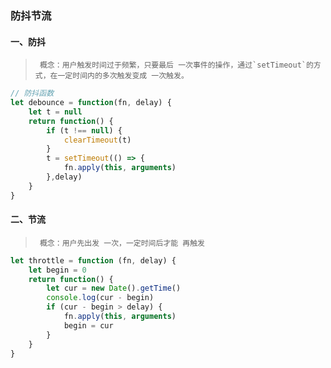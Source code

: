 ### 防抖节流

#### 一、防抖                                                                                                                                                                                                                                                                      

>      概念：用户触发时间过于频繁，只要最后 一次事件的操作，通过`setTimeout`的方式，在一定时间内的多次触发变成 一次触发。

```javascript
// 防抖函数
let debounce = function(fn, delay) {
    let t = null
    return function() {
        if (t !== null) {
            clearTimeout(t)
        }
        t = setTimeout(() => {
            fn.apply(this, arguments)
        },delay)
    }
}
```

#### 二、节流

>      概念：用户先出发 一次，一定时间后才能 再触发

```javascript
let throttle = function (fn, delay) {
    let begin = 0 
    return function() {
        let cur = new Date().getTime()
        console.log(cur - begin)
        if (cur - begin > delay) {
            fn.apply(this, arguments)
            begin = cur
        }
    }
}
```



